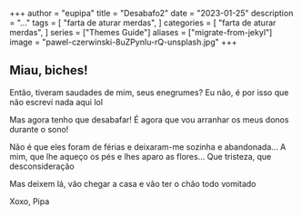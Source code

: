 +++
author = "eupipa"
title = "Desabafo2"
date = "2023-01-25"
description = "..."
tags = [
    "farta de aturar merdas",
]
categories = [
    "farta de aturar merdas",
]
series = ["Themes Guide"]
aliases = ["migrate-from-jekyl"]
image = "pawel-czerwinski-8uZPynIu-rQ-unsplash.jpg"
+++


## Miau, biches!

Então, tiveram saudades de mim, seus enegrumes?
Eu não, é por isso que não escrevi nada aqui lol

Mas agora tenho que desabafar! É agora que vou arranhar os meus donos durante o sono!

Não é que eles foram de férias e deixaram-me sozinha e abandonada... A mim, que lhe aqueço os pés e lhes aparo as flores... Que tristeza, que desconsideração

Mas deixem lá, vão chegar a casa e vão ter o chão todo vomitado

Xoxo,
Pipa
